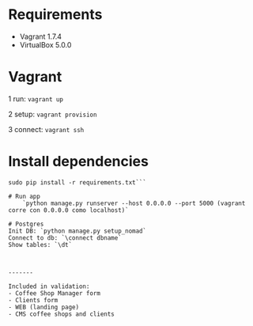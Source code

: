 # Requirements
+ Vagrant 1.7.4
+ VirtualBox 5.0.0

# Vagrant
1 run: `vagrant up`

2 setup: `vagrant provision`

3 connect: `vagrant ssh`

# Install dependencies
```cd /vagrant 
sudo pip install -r requirements.txt```

# Run app
    `python manage.py runserver --host 0.0.0.0 --port 5000 (vagrant corre con 0.0.0.0 como localhost)`

# Postgres
Init DB: `python manage.py setup_nomad`
Connect to db: `\connect dbname`
Show tables: `\dt`



-------

Included in validation:
- Coffee Shop Manager form
- Clients form
- WEB (landing page)
- CMS coffee shops and clients
